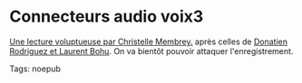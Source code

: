 # Connecteurs audio voix3

[Une lecture voluptueuse par Christelle Membrey.](http://web.mac.com/christelle.membrey/Chriscast/Chriscasts/Entr%C3%A9es/2008/1/6_Thierry_Crouzet%2C_Le_Peuple_des_Connecteurs._.html) après celles de [Donatien Rodriguez et Laurent Bohu](/le-peuple-des-connecteurs-v2-audio/). On va bientôt pouvoir attaquer l'enregistrement.

Tags: noepub